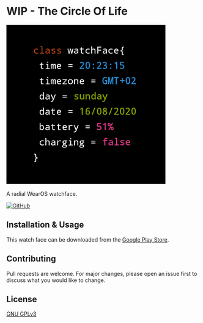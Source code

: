 # WIP - The Circle Of Life

![The Circle Of Life](https://github.com/XDoubleU/code-o-clock/blob/master/app/src/main/res/drawable-nodpi/preview.png)

A radial WearOS watchface.

[![GitHub](https://img.shields.io/github/license/XDoubleU/the-circle-of-life?style=flat-square)](https://github.com/XDoubleU/the-circle-of-life/blob/master/LICENSE)


## Installation & Usage
This watch face can be downloaded from the [Google Play Store](https://play.google.com/store/apps/details?id=com.xdoubleu.codeoclock).

## Contributing
Pull requests are welcome. For major changes, please open an issue first to discuss what you would like to change.

## License
[GNU GPLv3](https://github.com/XDoubleU/the-circle-of-life/blob/master/LICENSE)
